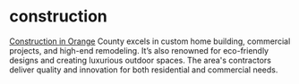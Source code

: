 # construction
[Construction in Orange](https://aconsgroup.com/) County excels in custom home building, commercial projects, and high-end remodeling. It’s also renowned for eco-friendly designs and creating luxurious outdoor spaces. The area's contractors deliver quality and innovation for both residential and commercial needs.
